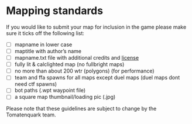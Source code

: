 # Mapping standards

If you would like to submit your map for inclusion in the game please make sure it ticks off the following list:

- [ ] mapname in lower case
- [ ] maptitle with author’s name
- [ ] mapname.txt file with additional credits and [license](/media/LICENSING)
- [ ] fully lit & calclighted map (no fullbright maps)
- [ ] no more than about 200 wtr (polygons) (for performance)
- [ ] team and ffa spawns for all maps except duel maps (duel maps dont need ctf spawns)
- [ ] bot paths (.wpt waypoint file)
- [ ] a square map thumbnail/loading pic (.jpg)

Please note that these guidelines are subject to change by the Tomatenquark team.
